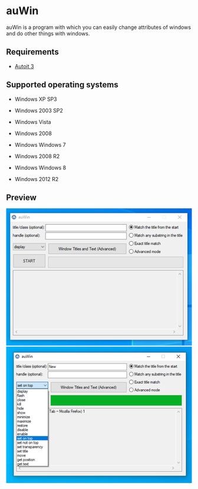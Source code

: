 # auWin

auWin is a program with which you can easily change attributes of windows and do other things with windows.

## Requirements

- [Autoit 3](https://www.autoitscript.com/cgi-bin/getfile.pl?autoit3%2Fautoit-v3-setup.zip= "Download from autoitscript.com")

## Supported operating systems

- Windows XP SP3

- Windows 2003 SP2

- Windows Vista

- Windows 2008

- Windows Windows 7

- Windows 2008 R2

- Windows Windows 8

- Windows 2012 R2

## Preview

![basic](assets/basic.png)
![on run](assets/on_run.png)
